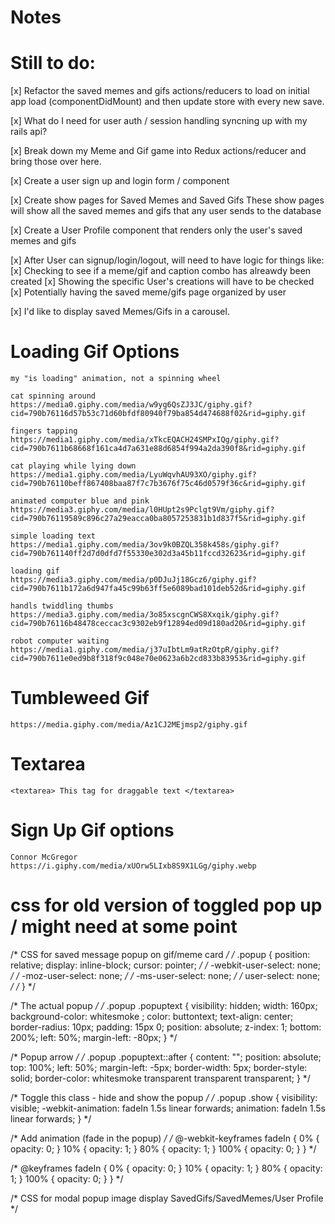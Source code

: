 # Notes 

# Still to do:

[x]  Refactor the saved memes and gifs actions/reducers to load on initial app load (componentDidMount) and then update store with every new save.

[x]  What do I need for user auth / session handling syncning up with my rails api?

[x] Break down my Meme and Gif game into Redux actions/reducer and bring those over here.

[x]  Create a user sign up and login form / component

[x] Create show pages for Saved Memes and Saved Gifs
        These show pages will show all the saved memes and gifs that any user sends to the database

[x]  Create a User Profile component that renders only the user's saved memes and gifs

[x]  After User can signup/login/logout, will need to have logic for things like:
    [x]  Checking to see if a meme/gif and caption combo has alreawdy been created
    [x]  Showing the specific User's creations will have to be checked
    [x]  Potentially having the saved meme/gifs page organized by user

[x] I'd like to display saved Memes/Gifs in a carousel.

# Loading Gif Options
    my "is loading" animation, not a spinning wheel

    cat spinning around
    https://media0.giphy.com/media/w9yg6QsZJ3JC/giphy.gif?cid=790b76116d57b53c71d60bfdf80940f79ba854d474688f02&rid=giphy.gif

    fingers tapping
    https://media1.giphy.com/media/xTkcEQACH24SMPxIQg/giphy.gif?cid=790b7611b68668f161ca4d7a631e88d6854f994a2da390f8&rid=giphy.gif

    cat playing while lying down
    https://media1.giphy.com/media/LyuWqvhAU93XO/giphy.gif?cid=790b76110beff867408baa87f7c7b3676f75c46d0579f36c&rid=giphy.gif

    animated computer blue and pink
    https://media3.giphy.com/media/l0HUpt2s9Pclgt9Vm/giphy.gif?cid=790b76119589c896c27a29eacca0ba8057253831b1d837f5&rid=giphy.gif

    simple loading text
    https://media1.giphy.com/media/3ov9k0BZQL358k458s/giphy.gif?cid=790b761140ff2d7d0dfd7f55330e302d3a45b11fccd32623&rid=giphy.gif

    loading gif
    https://media3.giphy.com/media/p0DJuJj18Gcz6/giphy.gif?cid=790b7611b172a6d947fa45c99b63ff5e6089bad101deb52d&rid=giphy.gif

    handls twiddling thumbs
    https://media3.giphy.com/media/3o85xscgnCWS8Xxqik/giphy.gif?cid=790b76116b48478ceccac3c9302eb9f12894ed09d180ad20&rid=giphy.gif

    robot computer waiting
    https://media1.giphy.com/media/j37uIbtLm9atRzOtpR/giphy.gif?cid=790b7611e0ed9b8f318f9c048e70e0623a6b2cd833b83953&rid=giphy.gif

# Tumbleweed Gif
    https://media.giphy.com/media/Az1CJ2MEjmsp2/giphy.gif

# Textarea
    <textarea> This tag for draggable text </textarea>

# Sign Up Gif options
    Connor McGregor
    https://i.giphy.com/media/xUOrw5LIxb8S9X1LGg/giphy.webp

    
# css for old version of toggled pop up / might need at some point
  /* CSS for saved message popup on gif/meme card */
  /* .popup {
    position: relative;
    display: inline-block;
    cursor: pointer; */
    /* -webkit-user-select: none; */
    /* -moz-user-select: none; */
    /* -ms-user-select: none; */
    /* user-select: none; */
  /* } */
  
  /* The actual popup */
  /* .popup .popuptext {
    visibility: hidden;
    width: 160px;
    background-color: whitesmoke ;
    color: buttontext;
    text-align: center;
    border-radius: 10px;
    padding: 15px 0;
    position: absolute;
    z-index: 1;
    bottom: 200%;
    left: 50%;
    margin-left: -80px;
  } */
  
  /* Popup arrow */
  /* .popup .popuptext::after {
    content: "";
    position: absolute;
    top: 100%;
    left: 50%;
    margin-left: -5px;
    border-width: 5px;
    border-style: solid;
    border-color: whitesmoke transparent transparent transparent;
  } */
  
  /* Toggle this class - hide and show the popup */
  /* .popup .show {
    visibility: visible;
    -webkit-animation: fadeIn 1.5s linear forwards;
    animation: fadeIn 1.5s linear forwards;
  } */
  
  /* Add animation (fade in the popup) */
  /* @-webkit-keyframes fadeIn {
    0% { opacity: 0; }
    10% { opacity: 1; }
    80% { opacity: 1; }
    100% { opacity: 0; }
  } */
  
  /* @keyframes fadeIn {
    0% { opacity: 0; }
    10% { opacity: 1; }
    80% { opacity: 1; }
    100% { opacity: 0; }
  } */

/* CSS for modal popup image display SavedGifs/SavedMemes/User Profile   */
